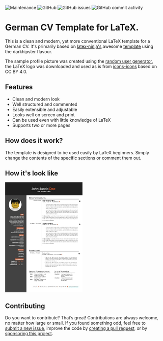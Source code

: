 ![Maintenance](https://img.shields.io/maintenance/yes/2023?style=flat-square)
![GitHub](https://img.shields.io/github/license/cypr0/latex-cv-template?style=flat-square)
![GitHub issues](https://img.shields.io/github/issues/cypr0/latex-cv-template?style=flat-square)
![GitHub commit activity](https://img.shields.io/github/commit-activity/m/cypr0/latex-cv-template?style=flat-square)

# German CV Template for LaTeX.

This is a clean and modern, yet more conventional LaTeX template for a German CV. It's primarily based on [latex-ninja's](https://github.com/latex-ninja) awesome [template](https://github.com/latex-ninja/simple-hipstercv) using the darkhipster flavour.

The sample profile picture was created using the [random user generator](https://randomuser.me/photos), the LaTeX logo was downloaded and used as is from [icons-icons](https://icon-icons.com/de/symbol/latex-logo/145115) based on CC BY 4.0.

## Features

* Clean and modern look
* Well structured and commented
* Easily extensible and adjustable
* Looks well on screen and print
* Can be used even with little knowledge of LaTeX
* Supports two or more pages

## How does it work?

The template is designed to be used easily by LaTeX beginners. Simply change the contents of the specific sections or comment them out.

## How it's look like

<img src="sample.jpg" width="50%">

## Contributing

Do you want to contribute? That’s great! Contributions are always welcome, no matter how large or small. If you found something odd, feel free to [submit a new issue](https://github.com/cypr0/latex-letter-template/issues/), improve the code by [creating a pull request](https://github.com/cypr0/latex-letter-template/pulls/), or by [sponsoring this project](https://github.com/sponsors/cypr0/).